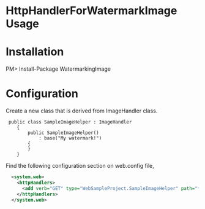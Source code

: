 HttpHandlerForWatermarkImage Usage
===================================

Installation
============

PM> Install-Package WatermarkingImage

Configuration
=============

Create a new class that is derived from ImageHandler class.

```
 public class SampleImageHelper : ImageHandler
    {
        public SampleImageHelper()
            : base("My watermark!")
        {
        }
    }
```


Find the following configuration section on web.config file,

```xml
  <system.web>
    <httpHandlers>
      <add verb="GET" type="WebSampleProject.SampleImageHelper" path="*.jpg,*.png,*.gif,*.bmp"/>
    </httpHandlers>
  </system.web>
```

